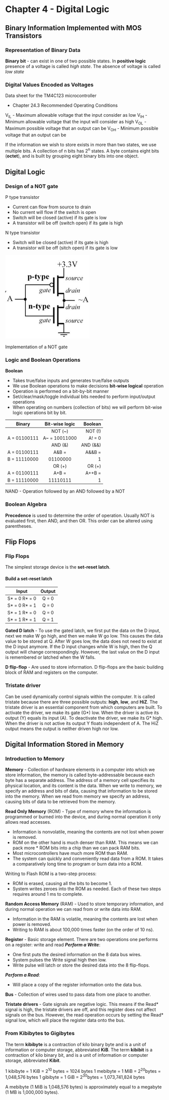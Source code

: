 # Chapter 4 - Digital Logic

## Binary Information Implemented with MOS Transistors

### Representation of Binary Data
**Binary bit** - can exist in one of two possible states.
In **positive logic** presence of a voltage is called *high state*. The
absence of voltage is called *low state*

### Digital Values Encoded as Voltages
Data sheet for the TM4C123 microcontroller

* Chapter 24.3 Recommended Operating Conditions

V<sub>IL</sub> - Maximum allowable voltage that the input consider as low
V<sub>IH</sub> - Minimum allowable voltage that the input will  consider as high
V<sub>OL</sub> - Maximum possible voltage that an output can be 
V<sub>OH</sub> - Minimum possible voltage that  an output can be

If the information we wish to store exists in more than two states, we use multiple bits.
A collection of n bits has 2<sup>n</sup> states.
A byte contains eight bits (**octet**), and is built by grouping eight
binary bits into one object.

## Digital Logic
### Design of a NOT gate
P type transistor
* Current can flow from source to drain
* No current will flow if the switch is open
* Switch will be closed (active) if its gate is low
* A transistor will be off (switch open) if its gate is high

N type transistor
* Switch will be closed (active) if its gate is high
* A transistor will be off (sitch open) if its gate is low

![](NOT_Gate.JPG)

Implementation of a NOT gate

### Logic and Boolean Operations
**Boolean**
* Takes true/false inputs and generates true/false outputs
* We use Boolean operations to make decisions
**bit-wise logical** operation 
* Operation is performed on a bit-by-bit manner 
* Set/clear/mask/toggle individual bits needed to perform input/output
operations
* When operating on numbers (collection of bits) we will perform bit-wise
logic operations bit by bit.

| Binary        | Bit-wise logic | Boolean |
| -----------   |:--------------:| -------:|
|               | NOT (~)        | NOT (!) |
|A = 01100111   | A~ = 10011000  |  A! = 0 |
|               | AND (&)        | AND (&&)|
| A = 01100111  |  A&B =         |  A&&B = |
| B = 11110000  |  01100000      |   1     |
|               | OR (+)         | OR (+)  |
| A = 01100111  |  A+B =         |  A++B = |
| B = 11110000  |  11110111      |   1     |

NAND - Operation followed by an AND followed by a NOT

### Boolean Algebra
**Precedence** is used to determine the order of operation. Usually NOT is
evaluated first, then AND, and then OR. This order can be altered using
parentheses.

## Flip Flops
### Flip Flops
The simplest storage device is the **set-reset latch**.
#### Build a set-reset latch
| Input                 | Output|
| ----------------------|:-----:|
|  S* = 0       R* = 0  | Q = 0 |        
|  S* = 0       R* = 1  | Q = 0 |        
|  S* = 1       R* = 0  | Q = 0 |
|  S* = 1       R* = 1  | Q = 1 |

**Gated D latch** - To use the gated latch, we first put the data on the D
input, next we make W go high, and then we make W go low. This causes the
data value to be stored at Q. After W goes low, the data does not need to
exist at the D input anymore. If the D input changes while W is high, then
the Q output will change correspondingly. However, the last value on the D
input is remembered or latched when the W falls.

**D flip-flop** - Are used to store information. D flip-flops are the basic building block of RAM and registers on the computer.

### Tristate driver
Can be used dynamically control signals within the computer. It is called
tristate because there are three possible outputs: **high**, **low**, and
**HiZ**. The tristate driver is an essential component from which computers
are built. 
To activate the driver, we make its gate (G*) low. When the driver is active
its output (Y) equals its input (A). 
To deactivate the driver, we make its G* high. When the driver is not active
its output Y floats independent of A. 
The HiZ output means the output is neither driven high nor low. 

## Digital Information Stored in Memory
### Introduction to Memory
**Memory** - Collection of hardware elements in a computer into which we store information, the memory is called byte-addressable because each byte
has a separate address.
The address of a memory cell specifies its physical location, and its
content is the data. When we write to memory, we specify an address and bits
of data, causing that information to be stored into the memory.
When we read from memory we specify an address, causing bits of data to be
retrieved from the memory. 

**Read Only Memory** (ROM) - Type of memory where the information is
programmed or burned into the device, and during normal operation it only
allows read accesses. 
* Information is nonvolatile, meaning the contents are not lost when power is
removed.
* ROM on the other hand is much denser than RAM. This means we can pack more * ROM bits into a chip than we can pack RAM bits. 
* Most microcontrollers have much more ROM than RAM.
* The system can quickly and conveniently read data from a ROM. It takes a
comparatively long time to program or burn data into a ROM.

Writing to Flash ROM is a two-step process:
* ROM is erased, causing all the bits to become 1. 
* System writes zeroes into the ROM as needed. Each of these two steps
requires around 1 ms to complete.

**Random Access Memory** (RAM) - Used to store temporary information, and during normal operation we can read from or write data into RAM.

* Information in the RAM is volatile, meaning the contents are lost when power is removed.
* Writing to RAM is about 100,000 times faster (on the order of 10 ns). 

**Register** - Basic storage element.
There are two operations one performs on a register: write and read
_**Perform a Write**_:
* One first puts the desired information on the 8 data bus wires.
* System pulses the Write signal high then low. 
* Write pulse will latch or store the desired data into the 8 flip-flops.

_**Perform a Read**_:
* Will place a copy of the register information onto the data bus. 

**Bus** - Collection of wires used to pass data from one place to another.

**Tristate drivers** - Gate signals are negative logic. This means if the Read* signal is high, the tristate drivers are off, and this register does not affect signals on the bus. However, the read operation occurs by setting the Read* signal low, which will place the register data onto the bus.

### From Kibibytes to Gigibytes
The term **kibibyte** is a contraction of kilo binary byte and is a unit of
information or computer storage, abbreviated **KiB**.
The term **kibibit** is a contraction of kilo binary bit, and is a unit of
information or computer storage, abbreviated **Kibit**.

1 kibibyte = 1 KiB = 2<sup>10</sup> bytes = 1024 bytes
1 mebibyte = 1 MiB = 2<sup>20</sup>bytes = 1,048,576 bytes
1 gibibyte = 1 GiB = 2<sup>30</sup>bytes = 1,073,741,824 bytes

A mebibyte (1 MiB is 1,048,576 bytes) is approximately equal to a megabyte
(1 MB is 1,000,000 bytes).